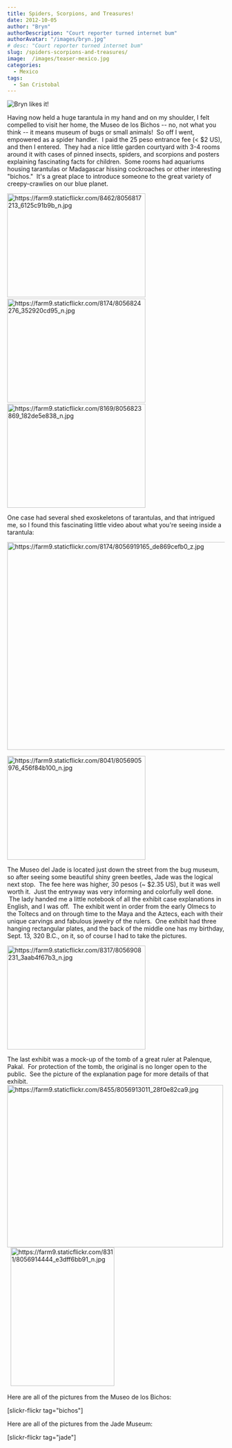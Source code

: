```yaml
---
title: Spiders, Scorpions, and Treasures!
date: 2012-10-05
author: "Bryn"
authorDescription: "Court reporter turned internet bum"
authorAvatar: "/images/bryn.jpg"
# desc: "Court reporter turned internet bum"
slug: /spiders-scorpions-and-treasures/
image:  /images/teaser-mexico.jpg
categories:
  - Mexico
tags:
  - San Cristobal
---
```

![Bryn likes it!](https://farm9.staticflickr.com/8040/8056886301_47b85e7bb9_z.jpg)

Having now held a huge tarantula in my hand and on my shoulder, I felt compelled to visit her home, the Museo de los Bichos -- no, not what you think -- it means museum of bugs or small animals!  So off I went, empowered as a spider handler.  I paid the 25 peso entrance fee (< $2 US), and then I entered.  They had a nice little garden courtyard with 3-4 rooms around it with cases of pinned insects, spiders, and scorpions and posters explaining fascinating facts for children.  Some rooms had aquariums housing tarantulas or Madagascar hissing cockroaches or other interesting "bichos."  It's a great place to introduce someone to the great variety of creepy-crawlies on our blue planet.

[<img src="https://farm9.staticflickr.com/8462/8056817213_6125c91b9b_n.jpg" alt="https://farm9.staticflickr.com/8462/8056817213_6125c91b9b_n.jpg" width="320" height="240" border="0" />][2]   [<img src="https://farm9.staticflickr.com/8174/8056824276_352920cd95_n.jpg" alt="https://farm9.staticflickr.com/8174/8056824276_352920cd95_n.jpg" width="320" height="240" border="0" />][3]   [<img src="https://farm9.staticflickr.com/8169/8056823869_182de5e838_n.jpg" alt="https://farm9.staticflickr.com/8169/8056823869_182de5e838_n.jpg" width="320" height="240" border="0" />][4]

One case had several shed exoskeletons of tarantulas, and that intrigued me, so I found this fascinating little video about what you're seeing inside a tarantula:



[<img src="https://farm9.staticflickr.com/8174/8056919165_de869cefb0_z.jpg" alt="https://farm9.staticflickr.com/8174/8056919165_de869cefb0_z.jpg" width="640" height="480" border="0" />][5]

[<img class="alignright" src="https://farm9.staticflickr.com/8041/8056905976_456f84b100_n.jpg" alt="https://farm9.staticflickr.com/8041/8056905976_456f84b100_n.jpg" width="320" height="240" border="0" />][6]

The Museo del Jade is located just down the street from the bug museum, so after seeing some beautiful shiny green beetles, Jade was the logical next stop.  The fee here was higher, 30 pesos (~ $2.35 US), but it was well worth it.  Just the entryway was very informing and colorfully well done.  The lady handed me a little notebook of all the exhibit case explanations in English, and I was off.  The exhibit went in order from the early Olmecs to the Toltecs and on through time to the Maya and the Aztecs, each with their unique carvings and fabulous jewelry of the rulers.  One exhibit had three hanging rectangular plates, and the back of the middle one has my birthday, Sept. 13, 320 B.C., on it, so of course I had to take the pictures.

[<img src="https://farm9.staticflickr.com/8317/8056908231_3aab4f67b3_n.jpg" alt="https://farm9.staticflickr.com/8317/8056908231_3aab4f67b3_n.jpg" width="320" height="240" border="0" />][7]

The last exhibit was a mock-up of the tomb of a great ruler at Palenque, Pakal.  For protection of the tomb, the original is no longer open to the public.  See the picture of the explanation page for more details of that exhibit. [<img src="https://farm9.staticflickr.com/8455/8056913011_28f0e82ca9.jpg" alt="https://farm9.staticflickr.com/8455/8056913011_28f0e82ca9.jpg" width="500" height="375" border="0" />][8]  [<img src="https://farm9.staticflickr.com/8311/8056914444_e3dff6bb91_n.jpg" alt="https://farm9.staticflickr.com/8311/8056914444_e3dff6bb91_n.jpg" width="240" height="320" border="0" />][9]

Here are all of the pictures from the Museo de los Bichos:

[slickr-flickr tag="bichos"]

Here are all of the pictures from the Jade Museum:

[slickr-flickr tag="jade"]

 [2]: https://www.flickr.com/photos/48315294@N00/8056817213 "View 'https://farm9.staticflickr.com/8462/8056817213_6125c91b9b_n.jpg' on Flickr.com"
 [3]: https://www.flickr.com/photos/48315294@N00/8056824276 "View 'https://farm9.staticflickr.com/8174/8056824276_352920cd95_n.jpg' on Flickr.com"
 [4]: https://www.flickr.com/photos/48315294@N00/8056823869 "View 'https://farm9.staticflickr.com/8169/8056823869_182de5e838_n.jpg' on Flickr.com"
 [5]: https://www.flickr.com/photos/48315294@N00/8056919165 "View 'https://farm9.staticflickr.com/8174/8056919165_de869cefb0_z.jpg' on Flickr.com"
 [6]: https://www.flickr.com/photos/48315294@N00/8056905976 "View 'https://farm9.staticflickr.com/8041/8056905976_456f84b100_n.jpg' on Flickr.com"
 [7]: https://www.flickr.com/photos/48315294@N00/8056908231 "View 'https://farm9.staticflickr.com/8317/8056908231_3aab4f67b3_n.jpg' on Flickr.com"
 [8]: https://www.flickr.com/photos/48315294@N00/8056913011 "View 'https://farm9.staticflickr.com/8455/8056913011_28f0e82ca9.jpg' on Flickr.com"
 [9]: https://www.flickr.com/photos/48315294@N00/8056914444 "View 'https://farm9.staticflickr.com/8311/8056914444_e3dff6bb91_n.jpg' on Flickr.com"
